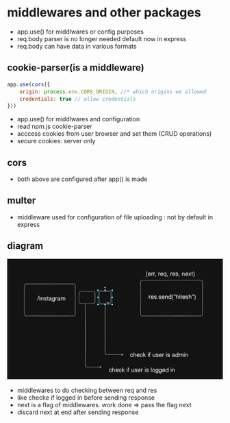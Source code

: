 # middlewares and other packages
- app.use() for middlwares or config purposes
- req.body parser is no longer needed default now in express
- req.body can have data in various formats

## cookie-parser(is a middleware)
```js
app.use(cors({
    origin: process.env.CORS_ORIGIN, //* which origins we allowed
    credentials: true // allow credentials
}))
```

- app.use() for middlwares and configuration
- read npm.js cookie-parser
- acccess cookies from user browser and set them (CRUD operations)
- secure cookies: server only
## cors

- both above are configured after app() is made

## multer
- middleware used for configuration of file uploading : not by default in express

## diagram

![alt text](image.png)
- middlewares to do checking between req and res
- like checke if logged in before sending response
- next is a flag of middlewares. work done => pass the flag next 
- discard next at end after sending response